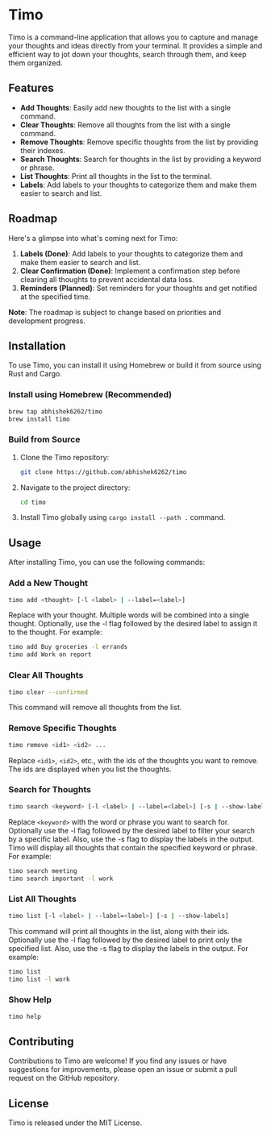 # Timo

Timo is a command-line application that allows you to capture and manage your thoughts and ideas directly from your terminal. It provides a simple and efficient way to jot down your thoughts, search through them, and keep them organized.

## Features

- **Add Thoughts**: Easily add new thoughts to the list with a single command.
- **Clear Thoughts**: Remove all thoughts from the list with a single command.
- **Remove Thoughts**: Remove specific thoughts from the list by providing their indexes.
- **Search Thoughts**: Search for thoughts in the list by providing a keyword or phrase.
- **List Thoughts**: Print all thoughts in the list to the terminal.
- **Labels**: Add labels to your thoughts to categorize them and make them easier to search and list.

## Roadmap

Here's a glimpse into what's coming next for Timo:

1. **Labels (Done)**: Add labels to your thoughts to categorize them and make them easier to search and list.
2. **Clear Confirmation (Done)**: Implement a confirmation step before clearing all thoughts to prevent accidental data loss.
3. **Reminders (Planned)**: Set reminders for your thoughts and get notified at the specified time.

**Note**: The roadmap is subject to change based on priorities and development progress.

## Installation

To use Timo, you can install it using Homebrew or build it from source using Rust and Cargo.

### Install using Homebrew (Recommended)

```bash
brew tap abhishek6262/timo
brew install timo
```

### Build from Source

1. Clone the Timo repository:

   ```bash
   git clone https://github.com/abhishek6262/timo
   ```

2. Navigate to the project directory:

   ```bash
   cd timo
   ```

3. Install Timo globally using `cargo install --path .` command.

## Usage

After installing Timo, you can use the following commands:

### Add a New Thought

```bash
timo add <thought> [-l <label> | --label=<label>]
```

Replace <thought> with your thought. Multiple words will be combined into a single thought. Optionally, use the -l flag followed by the desired label to assign it to the thought. For example:

```bash
timo add Buy groceries -l errands
timo add Work on report
```

### Clear All Thoughts

```bash
timo clear --confirmed
```

This command will remove all thoughts from the list.

### Remove Specific Thoughts

```bash
timo remove <id1> <id2> ...
```

Replace `<id1>`, `<id2>`, etc., with the ids of the thoughts you want to remove. The ids are displayed when you list the thoughts.

### Search for Thoughts

```bash
timo search <keyword> [-l <label> | --label=<label>] [-s | --show-labels]
```

Replace `<keyword>` with the word or phrase you want to search for. Optionally use the -l flag followed by the desired label to filter your search by a specific label. Also, use the -s flag to display the labels in the output. Timo will display all thoughts that contain the specified keyword or phrase. For example:

```bash
timo search meeting
timo search important -l work
```

### List All Thoughts

```bash
timo list [-l <label> | --label=<label>] [-s | --show-labels]
```

This command will print all thoughts in the list, along with their ids. Optionally use the -l flag followed by the desired label to print only the specified list. Also, use the -s flag to display the labels in the output. For example:

```bash
timo list
timo list -l work
```

### Show Help

```bash
timo help
```

## Contributing

Contributions to Timo are welcome! If you find any issues or have suggestions for improvements, please open an issue or submit a pull request on the GitHub repository.

## License

Timo is released under the MIT License.
